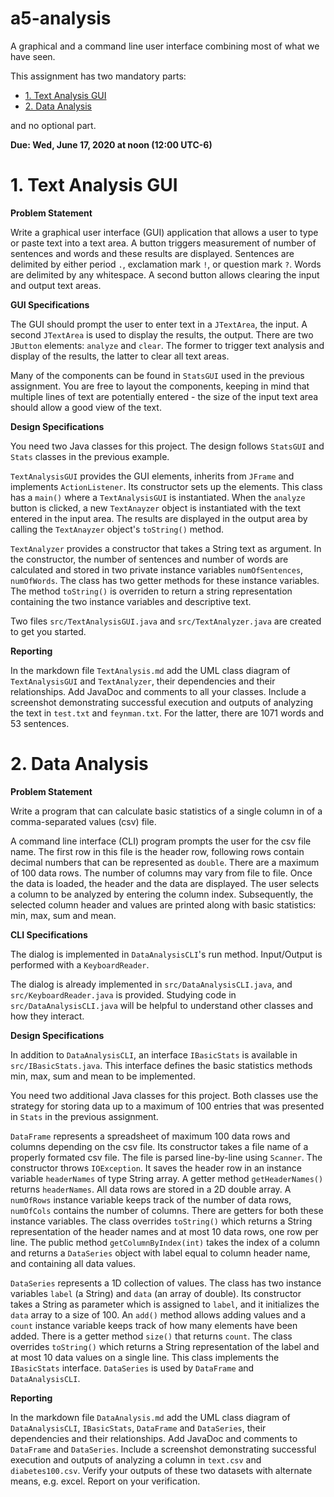 # a5-analysis
A graphical and a command line user interface combining most of what we have seen.

This assignment has two mandatory parts:
- [1. Text Analysis GUI](#1-text-analysis-gui)
- [2. Data Analysis](#2-data-analysis)

and no optional part.

**Due: Wed, June 17, 2020 at noon (12:00 UTC-6)**

# 1. Text Analysis GUI

**Problem Statement**

Write a graphical user interface (GUI) application that allows a user to type or paste text into a text area. A button triggers measurement of number of sentences and words and these results are displayed. Sentences are delimited by either period `.`, exclamation mark `!`, or question mark `?`. Words are delimited by any whitespace. A second button allows clearing the input and output text areas.

**GUI Specifications**

The GUI should prompt the user to enter text in a `JTextArea`, the input. A second `JTextArea` is used to display the results, the output. There are two `JButton` elements: `analyze` and `clear`. The former to trigger text analysis and display of the results, the latter to clear all text areas.

Many of the components can be found in `StatsGUI` used in the previous assignment. You are free to layout the components, keeping in mind that multiple lines of text are potentially entered - the size of the input text area should allow a good view of the text. 

**Design Specifications**

You need two Java classes for this project. The design follows `StatsGUI` and `Stats` classes in the previous example.

`TextAnalysisGUI` provides the GUI elements, inherits from `JFrame` and implements `ActionListener`. Its constructor sets up the elements. This class has a `main()` where a `TextAnalysisGUI` is instantiated. When the `analyze` button is clicked, a new `TextAnayzer` object is instantiated with the text entered in the input area. The results are displayed in the output area by calling the `TextAnayzer` object's `toString()` method.

`TextAnalyzer` provides a constructor that takes a String text as argument. In the constructor, the number of sentences and number of words are calculated and stored in two private instance variables `numOfSentences`, `numOfWords`. The class has two getter methods for these instance variables. The method `toString()` is overriden to return a string representation containing the two instance variables and descriptive text.

Two files `src/TextAnalysisGUI.java` and `src/TextAnalyzer.java` are created to get you started.

**Reporting**

In the markdown file `TextAnalysis.md` add the UML class diagram of `TextAnalysisGUI` and `TextAnalyzer`, their dependencies and their relationships. Add JavaDoc and comments to all your classes. Include a screenshot demonstrating successful execution and outputs of analyzing the text in `test.txt` and `feynman.txt`. For the latter, there are 1071 words and 53 sentences. 

# 2. Data Analysis

**Problem Statement**

Write a program that can calculate basic statistics of a single column in of a comma-separated values (csv) file.

A command line interface (CLI) program prompts the user for the csv file name. The first row in this file is the header row, following rows contain decimal numbers that can be represented as `double`. There are a maximum of 100 data rows. The number of columns may vary from file to file. Once the data is loaded, the header and the data are displayed. The user selects a column to be analyzed by entering the column index. Subsequently, the selected column header and values are printed along with basic statistics: min, max, sum and mean.

**CLI Specifications**

The dialog is implemented in `DataAnalysisCLI`'s run method. Input/Output is performed with a `KeyboardReader`. 

The dialog is already implemented in `src/DataAnalysisCLI.java`, and `src/KeyboardReader.java` is provided. Studying code in `src/DataAnalysisCLI.java` will be helpful to understand other classes and how they interact.

**Design Specifications**

In addition to `DataAnalysisCLI`, an interface `IBasicStats` is available in `src/IBasicStats.java`. This interface defines the basic statistics methods min, max, sum and mean to be implemented.

You need two additional Java classes for this project. Both classes use the strategy for storing data up to a maximum of 100 entries that was presented in `Stats` in the previous assignment.

`DataFrame` represents a spreadsheet of maximum 100 data rows and columns depending on the csv file. Its constructor takes a file name of a properly formated csv file. The file is parsed line-by-line using `Scanner`. The constructor throws `IOException`. It saves the header row in an instance variable `headerNames` of type String array. A getter method `getHeaderNames()` returns `headerNames`. All data rows are stored in a 2D double array. A `numOfRows` instance variable keeps track of the number of data rows, `numOfCols` contains the number of columns. There are getters for both these instance variables. The class overrides `toString()` which returns a String representation of the header names and at most 10 data rows, one row per line. The public method `getColumnByIndex(int)` takes the index of a column and returns a `DataSeries` object with label equal to column header name, and containing all data values.

`DataSeries` represents a 1D collection of values. The class has two instance variables `label` (a String) and `data` (an array of double). Its constructor takes a String as parameter which is assigned to `label`, and it initializes the `data` array to a size of 100. An `add()` method allows adding values and a `count` instance variable keeps track of how many elements have been added. There is a getter method `size()` that returns `count`. The class overrides `toString()` which returns a String representation of the label and at most 10 data values on a single line. This class implements the `IBasicStats` interface. `DataSeries` is used by `DataFrame` and `DataAnalysisCLI`.

**Reporting**

In the markdown file `DataAnalysis.md` add the UML class diagram of `DataAnalysisCLI`, `IBasicStats`, `DataFrame` and `DataSeries`, their dependencies and their relationships. Add JavaDoc and comments to `DataFrame` and `DataSeries`. Include a screenshot demonstrating successful execution and outputs of analyzing a column in `text.csv` and `diabetes100.csv`. Verify your outputs of these two datasets with alternate means, e.g. excel. Report on your verification.
